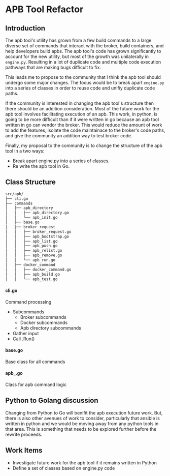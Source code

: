 # APB Tool Refactor


## Introduction
The apb tool's utility has grown from a few build commands to a large diverse
set of commands that interact with the broker, build containers, and help
developers build apbs.  The apb tool's code has grown significantly to account
for the new utility, but most of the growth was unilaterally in ```engine.py```.
Resulting in a lot of duplicate code and multiple code execution pathways that
are making bugs difficult to fix.

This leads me to propose to the community that I think the apb tool should
undergo some major changes. The focus would be to break apart ```engine.py```
into a series of classes in order to reuse code and unifiy duplicate code paths.

If the community is interested in changing the apb tool's structure then there
should be an addition consideration. Most of the future work for the apb tool
involves facilitating execution of an apb. This work, in python, is going to be
more difficult than if it were written in go because an apb tool written in go
can vendor the broker. This would reduce the amount of work to add the features,
isolate the code maintainace to the broker's code paths, and give the community
an addition way to test broker code.

Finally, my proposal to the community is to change the structure of the apb tool
in a two ways:
  - Break apart engine.py into a series of classes.
  - Re write the apb tool in Go.


## Class Structure
```bash
src/apb/
├── cli.go
├── commands
│   ├── apb_directory
│   │   ├── apb_directory.go
│   │   └── apb_init.go
│   ├── base.go
│   ├── broker_request
│   │   ├── broker_request.go
│   │   ├── apb_bootstrap.go
│   │   ├── apb_list.go
│   │   ├── apb_push.go
│   │   ├── apb_relist.go
│   │   ├── apb_remove.go
│   │   └── apb_run.go
│   ├── docker_command
│   │   ├── docker_command.go
│   │   ├── apb_build.go
│   │   └── apb_test.go
```


#### cli.go
Command processing
  - Subcommands
    - Broker subcommands
    - Docker subcommands
    - Apb directory subcommands
  - Gather input
  - Call <command>.Run()


#### base.go
Base class for all commands


#### apb_<command>.go
Class for apb command logic


## Python to Golang discussion
Changing from Python to Go will benifit the apb execution future work. But,
there is also other avenues of work to consider, particularly that ansible
is written in python and we would be moving away from any python tools in that
area.  This is something that needs to be explored further before the rewrite
proceeds.


## Work Items
 - Investigate future work for the apb tool if it remains written in Python
 - Define a set of classes based on engine.py code
